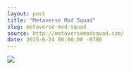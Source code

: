 ```yaml
---
layout: post
title: "Metaverse Mod Squad"
slug: metaverse-mod-squad
source: http://metaversemodsquad.com/
date: 2015-6-24 00:00:00 -0700
---
```


<img src="{{ site.url }}/assets/img/screenshots/metaverse-mod-squad.jpg">
